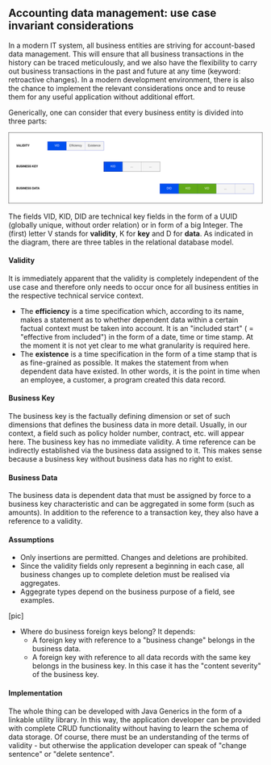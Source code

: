 ## Accounting data management: use case invariant considerations

In a modern IT system, all business entities are striving for account-based data management. This will ensure that all business transactions in the history can be traced meticulously, and we also have the flexibility to carry out business transactions in the past and future at any time (keyword: retroactive changes). In a modern development environment, there is also the chance to implement the relevant considerations once and to reuse them for any useful application without additional effort.

Generically, one can consider that every business entity is divided into three parts:

![data-overview](data-overview.png "(blue: technical key, green: technical foreign key, grey: dependent data)")

The fields VID, KID, DID are technical key fields in the form of a UUID (globally unique, without order relation) or in form of a big Integer. The (first) letter V stands for **validity**, K for **key** and D for **data**. As indicated in the diagram, there are three tables in the relational database model.

#### Validity

It is immediately apparent that the validity is completely independent of the use case and therefore only needs to occur once for all business entities in the respective technical service context.

* The **efficiency** is a time specification which, according to its name, makes a statement as to whether dependent data within a certain factual context must be taken into account. It is an "included start" ( = "effective from included") in the form of a date, time or time stamp. At the moment it is not yet clear to me what granularity is required here.
* The **existence** is a time specification in the form of a time stamp that is as fine-grained as possible. It makes the statement from when dependent data have existed. In other words, it is the point in time when an employee, a customer, a program created this data record.

#### Business Key

The business key is the factually defining dimension or set of such dimensions that defines the business data in more detail. Usually, in our context, a field such as policy holder number, contract, etc. will appear here. The business key has no immediate validity. A time reference can be indirectly established via the business data assigned to it. This makes sense because a business key without business data has no right to exist.

#### Business Data

The business data is dependent data that must be assigned by force to a business key characteristic and can be aggregated in some form (such as amounts). In addition to the reference to a transaction key, they also have a reference to a validity.

#### Assumptions

* Only insertions are permitted. Changes and deletions are prohibited.
* Since the validity fields only represent a beginning in each case, all business changes up to complete deletion must be realised via aggregates.
* Aggegrate types depend on the business purpose of a field, see examples.

[pic]

* Where do business foreign keys belong? It depends:
    * A foreign key with reference to a "business change" belongs in the business data.
    * A foreign key with reference to all data records with the same key belongs in the business key. In this case it has the "content severity" of the business key.
	
#### Implementation

The whole thing can be developed with Java Generics in the form of a linkable utility library. In this way, the application developer can be provided with complete CRUD functionality without having to learn the schema of data storage. Of course, there must be an understanding of the terms of validity - but otherwise the application developer can speak of "change sentence" or "delete sentence".